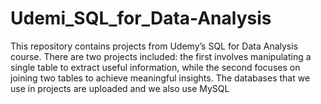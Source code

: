 # Udemi_SQL_for_Data-Analysis
This repository contains projects from Udemy’s SQL for Data Analysis course. There are two projects included: the first involves manipulating a single table to extract useful information, while the second focuses on joining two tables to achieve meaningful insights.
The databases that we use in projects are uploaded and we also use MySQL
